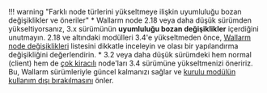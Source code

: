 !!! warning "Farklı node türlerini yükseltmeye ilişkin uyumluluğu bozan değişiklikler ve öneriler"
    * Wallarm node 2.18 veya daha düşük sürümden yükseltiyorsanız, 3.x sürümünün **uyumluluğu bozan değişiklikler** içerdiğini unutmayın. 2.18 ve altındaki modülleri 3.4'e yükseltmeden önce, [Wallarm node değişiklikleri](what-is-new.md) listesini dikkatle inceleyin ve olası bir yapılandırma değişikliğini değerlendirin.
    * 3.2 veya daha düşük sürümdeki hem normal (client) hem de [çok kiracılı](../installation/multi-tenant/overview.md) node'ları 3.4 sürümüne yükseltmenizi öneririz. Bu, Wallarm sürümleriyle güncel kalmanızı sağlar ve [kurulu modülün kullanım dışı bırakılmasını](versioning-policy.md#version-support) önler.